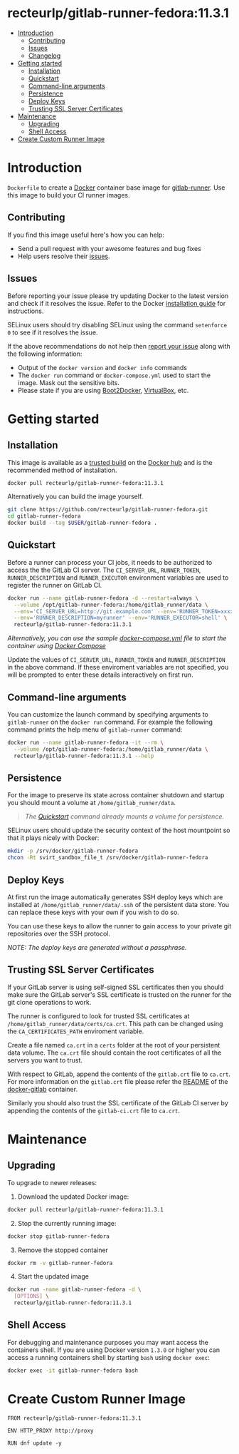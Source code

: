 # recteurlp/gitlab-runner-fedora:11.3.1

- [Introduction](#introduction)
  - [Contributing](#contributing)
  - [Issues](#issues)
  - [Changelog](Changelog.md)
- [Getting started](#getting-started)
  - [Installation](#installation)
  - [Quickstart](#quickstart)
  - [Command-line arguments](#command-line-arguments)
  - [Persistence](#persistence)
  - [Deploy Keys](#deploy-keys)
  - [Trusting SSL Server Certificates](#trusting-ssl-server-certificates)
- [Maintenance](#maintenance)
  - [Upgrading](#upgrading)
  - [Shell Access](#shell-access)
- [Create Custom Runner Image](#create-custom-runner-image)

# Introduction

`Dockerfile` to create a [Docker](https://www.docker.com/) container base image for [gitlab-runner](https://gitlab.com/gitlab-org/gitlab-runner.git). Use this image to build your CI runner images.

## Contributing

If you find this image useful here's how you can help:

- Send a pull request with your awesome features and bug fixes
- Help users resolve their [issues](../../issues?q=is%3Aopen+is%3Aissue).

## Issues

Before reporting your issue please try updating Docker to the latest version and check if it resolves the issue. Refer to the Docker [installation guide](https://docs.docker.com/installation) for instructions.

SELinux users should try disabling SELinux using the command `setenforce 0` to see if it resolves the issue.

If the above recommendations do not help then [report your issue](../../issues/new) along with the following information:

- Output of the `docker version` and `docker info` commands
- The `docker run` command or `docker-compose.yml` used to start the image. Mask out the sensitive bits.
- Please state if you are using [Boot2Docker](http://www.boot2docker.io), [VirtualBox](https://www.virtualbox.org), etc.

# Getting started

## Installation

This image is available as a [trusted build](//hub.docker.com/r/recteurlp/gitlab-runner-fedora) on the [Docker hub](//hub.docker.com) and is the recommended method of installation.

```bash
docker pull recteurlp/gitlab-runner-fedora:11.3.1
```

Alternatively you can build the image yourself.

```bash
git clone https://github.com/recteurlp/gitlab-runner-fedora.git
cd gitlab-runner-fedora
docker build --tag $USER/gitlab-runner-fedora .
```

## Quickstart

Before a runner can process your CI jobs, it needs to be authorized to access the the GitLab CI server. The `CI_SERVER_URL`, `RUNNER_TOKEN`, `RUNNER_DESCRIPTION` and `RUNNER_EXECUTOR` environment variables are used to register the runner on GitLab CI.

```bash
docker run --name gitlab-runner-fedora -d --restart=always \
  --volume /opt/gitlab-runner-fedora:/home/gitlab_runner/data \
  --env='CI_SERVER_URL=http://git.example.com' --env='RUNNER_TOKEN=xxxxxxxxx' \
  --env='RUNNER_DESCRIPTION=myrunner' --env='RUNNER_EXECUTOR=shell' \
  recteurlp/gitlab-runner-fedora:11.3.1
```

*Alternatively, you can use the sample [docker-compose.yml](docker-compose.example.yml) file to start the container using [Docker Compose](https://docs.docker.com/compose/)*

Update the values of `CI_SERVER_URL`, `RUNNER_TOKEN` and `RUNNER_DESCRIPTION` in the above command. If these enviroment variables are not specified, you will be prompted to enter these details interactively on first run.

## Command-line arguments

You can customize the launch command by specifying arguments to `gitlab-runner` on the `docker run` command. For example the following command prints the help menu of `gitlab-runner` command:

```bash
docker run --name gitlab-runner-fedora -it --rm \
  --volume /opt/gitlab-runner-fedora:/home/gitlab_runner/data \
  recteurlp/gitlab-runner-fedora:11.3.1 --help
```

## Persistence

For the image to preserve its state across container shutdown and startup you should mount a volume at `/home/gitlab_runner/data`.

> *The [Quickstart](#quickstart) command already mounts a volume for persistence.*

SELinux users should update the security context of the host mountpoint so that it plays nicely with Docker:

```bash
mkdir -p /srv/docker/gitlab-runner-fedora
chcon -Rt svirt_sandbox_file_t /srv/docker/gitlab-runner-fedora
```

## Deploy Keys

At first run the image automatically generates SSH deploy keys which are installed at `/home/gitlab_runner/data/.ssh` of the persistent data store. You can replace these keys with your own if you wish to do so.

You can use these keys to allow the runner to gain access to your private git repositories over the SSH protocol.

*NOTE: The deploy keys are generated without a passphrase.*

## Trusting SSL Server Certificates

If your GitLab server is using self-signed SSL certificates then you should make sure the GitLab server's SSL certificate is trusted on the runner for the git clone operations to work.

The runner is configured to look for trusted SSL certificates at `/home/gitlab_runner/data/certs/ca.crt`. This path can be changed using the `CA_CERTIFICATES_PATH` enviroment variable.

Create a file named `ca.crt` in a `certs` folder at the root of your persistent data volume. The `ca.crt` file should contain the root certificates of all the servers you want to trust.

With respect to GitLab, append the contents of the `gitlab.crt` file to `ca.crt`. For more information on the `gitlab.crt` file please refer the [README](https://github.com/sameersbn/docker-gitlab/blob/master/README.md#ssl) of the [docker-gitlab](https://github.com/sameersbn/docker-gitlab) container.

Similarly you should also trust the SSL certificate of the GitLab CI server by appending the contents of the `gitlab-ci.crt` file to `ca.crt`.

# Maintenance

## Upgrading

To upgrade to newer releases:

  1. Download the updated Docker image:

  ```bash
  docker pull recteurlp/gitlab-runner-fedora:11.3.1
  ```

  2. Stop the currently running image:

  ```bash
  docker stop gitlab-runner-fedora
  ```

  3. Remove the stopped container

  ```bash
  docker rm -v gitlab-runner-fedora
  ```

  4. Start the updated image

  ```bash
  docker run -name gitlab-runner-fedora -d \
    [OPTIONS] \
    recteurlp/gitlab-runner-fedora:11.3.1
  ```

## Shell Access

For debugging and maintenance purposes you may want access the containers shell. If you are using Docker version `1.3.0` or higher you can access a running containers shell by starting `bash` using `docker exec`:

```bash
docker exec -it gitlab-runner-fedora bash
```

# Create Custom Runner Image

```
FROM recteurlp/gitlab-runner-fedora:11.3.1

ENV HTTP_PROXY http://proxy

RUN dnf update -y
```
